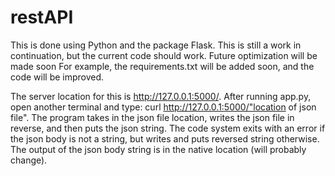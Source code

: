 # restAPI
This is done using Python and the package Flask. 
This is still a work in continuation, but the current code should work. Future optimization will be made soon
For example, the requirements.txt will be added soon, and the code will be improved.

The server location for this is http://127.0.0.1:5000/.
After running app.py, open another terminal and type:
curl http://127.0.0.1:5000/"location of json file".
The program takes in the json file location, writes the json file in reverse, and then puts the json string. 
The code system exits with an error if the json body is not a string, but writes and puts reversed string otherwise. 
The output of the json body string is in the native location (will probably change).
